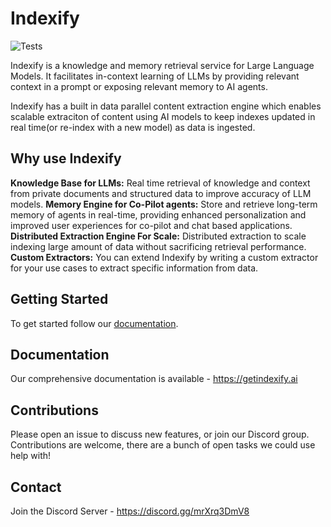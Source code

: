 # Indexify

![Tests](https://github.com/diptanu/indexify/actions/workflows/test.yaml/badge.svg?branch=main)

Indexify is a knowledge and memory retrieval service for Large Language Models. It facilitates in-context learning of LLMs by providing relevant context in a prompt or exposing relevant memory to AI agents.

Indexify has a built in data parallel content extraction engine which enables scalable extraciton of content using AI models to keep indexes updated in real time(or re-index with a new model) as data is ingested.

## Why use Indexify
**Knowledge Base for LLMs:** Real time retrieval of knowledge and context from private documents and structured data to improve accuracy of LLM models.
**Memory Engine for Co-Pilot agents:** Store and retrieve long-term memory of agents in real-time, providing enhanced personalization and improved user experiences for co-pilot and chat based applications.
**Distributed Extraction Engine For Scale:** Distributed extraction to scale indexing large amount of data without sacrificing retrieval performance.
**Custom Extractors:** You can extend Indexify by writing a custom extractor for your use cases to extract specific information from data.

## Getting Started

To get started follow our [documentation](https://getindexify.ai/getting_started/).

## Documentation

Our comprehensive documentation is available - https://getindexify.ai

## Contributions
Please open an issue to discuss new features, or join our Discord group. Contributions are welcome, there are a bunch of open tasks we could use help with! 

## Contact 
Join the Discord Server - https://discord.gg/mrXrq3DmV8 <br />
